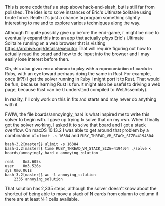 This is some code that's a step above hack-and-slash, but is still far
from polished.  The idea is to solve instances of Eric's Ultimate
Solitaire using brute force.  Really it's just a chance to program
something slightly interesting to me and to explore various techniques
along the way.

Although I'll quite possibly give up before the end-game, it might be
nice to eventually expand this into an app that actually *plays*
Eric's Ultimate Solitaire running on a web browser that is visiting
https://archive.org/details/executor That will require figuring out
how to actually read the board and how to do input into the browser
and I may easily lose interest before then.

Oh, this also gives me a chance to play with a representation of cards
in Ruby, with an eye toward perhaps doing the same in Rust.  For
example, once (if?!) I get the solver running in Ruby I might port it
to Rust.  That would be fun, because learning Rust is fun.  It might
also be useful to driving a web page, because Rust can be (I
understand compiled to WebAssembly).

In reality, I'll only work on this in fits and starts and may never do
anything with it.


FWIW, the file boards/annoyingly_hard is what inspired me to write
this solver to begin with.  I gave up trying to solve that on my own.
When I finally got the solver working, I asked it to solve that board
and I got a stack overflow.  On macOS 10.13.2 I was able to get around
that problem by a combination of `ulimit -s 16384` and
`RUBY_THREAD_VM_STACK_SIZE=4194304`:

```
bash-3.2[master]$ ulimit -s 16384
bash-3.2[master]$ time RUBY_THREAD_VM_STACK_SIZE=4194304 ./solve < boards/annoyingly_hard > annoying_solution

real	0m3.605s
user	0m3.526s
sys	0m0.061s
bash-3.2[master]$ wc -l annoying_solution 
    2335 annoying_solution
```
That solution has 2,335 steps, although the solver doesn't know about
the shortcut of being able to move a stack of N cards from column to
column if there are at least N-1 cells available.
